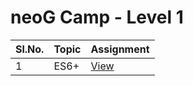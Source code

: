 # neoG Camp - Level 1

|Sl.No. |Topic               |Assignment          |
|-------|--------------------|--------------------|
|1      |ES6+                |[View](src/ES6/PRACTICE.md)